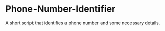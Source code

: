# Phone-Number-Identifier
A short script that identifies a phone number and some necessary details. 
